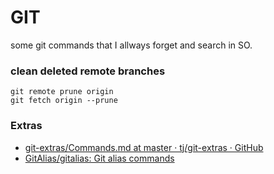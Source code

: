 # GIT

some git commands that I allways forget and search in SO.

### clean deleted remote branches

```
git remote prune origin
git fetch origin --prune
```

### Extras

* [git-extras/Commands.md at master · tj/git-extras · GitHub](https://github.com/tj/git-extras/blob/master/Commands.md#git-back)
* [GitAlias/gitalias: Git alias commands](https://github.com/GitAlias/gitalias)

<!--stackedit_data:
eyJoaXN0b3J5IjpbMTQ5NjI2NTM2NCw0NDM5MTE2OF19
-->